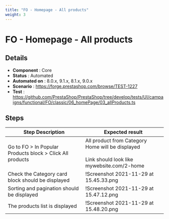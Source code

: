 ```yaml
---
title: "FO - Homepage - All products"
weight: 3
---
```


# FO - Homepage - All products
## Details
* **Component** : Core
* **Status** : Automated
* **Automated on** : 8.0.x, 9.1.x, 8.1.x, 9.0.x
* **Scenario** : https://forge.prestashop.com/browse/TEST-1227
* **Test** : https://github.com/PrestaShop/PrestaShop/tree/develop/tests/UI/campaigns/functional/FO/classic/06_homePage/03_allProducts.ts

## Steps
| Step Description | Expected result |
| ----- | ----- |
| Go to FO > In Popular Products block > Click All products | All product from Category Home will be displayed <br><br>Link should look like mywebsite.com/2-home |
| Check the Category card block should be displayed | !Screenshot 2021-11-29 at 15.45.33.png|width=413,height=117! |
| Sorting and pagination should be displayed | !Screenshot 2021-11-29 at 15.47.12.png|width=893,height=62!!Screenshot 2021-11-29 at 15.47.17.png|width=846,height=55! |
| The products list is displayed | !Screenshot 2021-11-29 at 15.48.20.png|width=216,height=151! |
